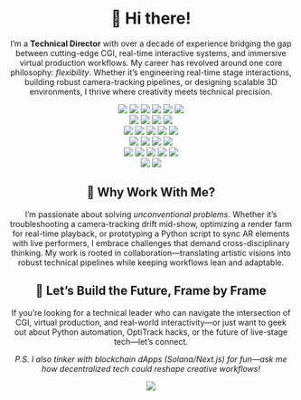 <div align="center">
   <h1>👋 Hi there!</h1>
   <p>I’m a <strong>Technical Director</strong> with over a decade of experience bridging the gap between cutting-edge CGI, real-time interactive systems, and immersive virtual production workflows. My career has revolved around one core philosophy: <em>flexibility</em>. Whether it’s engineering real-time stage interactions, building robust camera-tracking pipelines, or designing scalable 3D environments, I thrive where creativity meets technical precision.</p>

   <div align="center">
      <!-- Code -->
      <img src="https://img.shields.io/badge/-Python-3776AB?logo=python&logoColor=white&style=for-the-badge" />
      <img src="https://img.shields.io/badge/-Next.js-000000?logo=next.js&logoColor=white&style=for-the-badge" />
      <img src="https://img.shields.io/badge/-TypeScript-3178C6?logo=typescript&logoColor=white&style=for-the-badge" /> 
      <img src="https://img.shields.io/badge/-React-61DAFB?logo=react&logoColor=black&style=for-the-badge" />
      <img src="https://img.shields.io/badge/-JavaScript-F7DF1E?logo=javascript&logoColor=black&style=for-the-badge" /> 
      <img src="https://img.shields.io/badge/-Three.js-000000?logo=three.js&logoColor=white&style=for-the-badge" />
   </div>
   
   <div align="center"> 
      <!-- Databases and Caching -->
      <img src="https://img.shields.io/badge/-Django-092E20?logo=django&logoColor=white&style=for-the-badge" />
      <img src="https://img.shields.io/badge/-PostgreSQL-336791?logo=postgresql&logoColor=white&style=for-the-badge" />
      <img src="https://img.shields.io/badge/-Redis-DC382D?logo=redis&logoColor=white&style=for-the-badge" />
      <img src="https://img.shields.io/badge/-SQLite-003B57?logo=sqlite&logoColor=white&style=for-the-badge" />
   </div>
   
   <div align="center"> 
      <!-- Engines -->
      <img src="https://img.shields.io/badge/-Unreal%20Engine-0E1128?logo=unreal-engine&logoColor=white&style=for-the-badge" />
      <img src="https://img.shields.io/badge/-NVIDIA-76B900?logo=nvidia&logoColor=white&style=for-the-badge" />
      <img src="https://img.shields.io/badge/-Virtual%20Production-444444?style=for-the-badge" />
      <img src="https://img.shields.io/badge/-TouchDesigner-1C1C1C?style=for-the-badge" />
      <img src="https://img.shields.io/badge/-Blender-F5792A?logo=blender&logoColor=white&style=for-the-badge" />
   </div>
   
   <div align="center"> 
      <!-- AI/ML -->
      <img src="https://img.shields.io/badge/-OpenAI-9C9C9C?logo=openai&logoColor=white&style=for-the-badge" />
      <img src="https://img.shields.io/badge/-Hugging%20Face-FF6A00?logo=huggingface&logoColor=white&style=for-the-badge" />
      <img src="https://img.shields.io/badge/-PyTorch-EE4C2C?logo=pytorch&logoColor=white&style=for-the-badge" />
      <img src="https://img.shields.io/badge/-TensorFlow-FF6F00?logo=tensorflow&logoColor=white&style=for-the-badge" />
   </div>

   <div align="center"> 
      <!-- Containers -->
      <img src="https://img.shields.io/badge/-Linux-FCC624?logo=linux&logoColor=black&style=for-the-badge" />
      <img src="https://img.shields.io/badge/-Amazon%20AWS-FF9900?logo=amazon-aws&logoColor=white&style=for-the-badge" />
      <img src="https://img.shields.io/badge/-Docker-2496ED?logo=docker&logoColor=white&style=for-the-badge" />
      <img src="https://img.shields.io/badge/-Vercel-000000?logo=vercel&logoColor=white&style=for-the-badge" />
      <img src="https://img.shields.io/badge/-Heroku-430098?logo=heroku&logoColor=white&style=for-the-badge" />
   </div>
   
   <div align="center"> 
      <!-- Hardwares -->
      <img src="https://img.shields.io/badge/-Raspberry%20Pi-A22846?logo=raspberry-pi&logoColor=white&style=for-the-badge" />
      <img src="https://img.shields.io/badge/-Arduino-00979D?logo=arduino&logoColor=white&style=for-the-badge" />
   </div>
   
   <h2>🚀 Why Work With Me?</h2>
   <p>I’m passionate about solving <em>unconventional problems</em>. Whether it’s troubleshooting a camera-tracking drift mid-show, optimizing a render farm for real-time playback, or prototyping a Python script to sync AR elements with live performers, I embrace challenges that demand cross-disciplinary thinking. My work is rooted in collaboration—translating artistic visions into robust technical pipelines while keeping workflows lean and adaptable.</p>

   <h2>🌟 Let’s Build the Future, Frame by Frame</h2>
   <p>If you’re looking for a technical leader who can navigate the intersection of CGI, virtual production, and real-world interactivity—or just want to geek out about Python automation, OptiTrack hacks, or the future of live-stage tech—let’s connect.</p>

   <p><em>P.S. I also tinker with blockchain dApps (Solana/Next.js) for fun—ask me how decentralized tech could reshape creative workflows!</em></p>

   <div align="center"> 
      <!-- R&D -->
      <img src="https://img.shields.io/badge/-Solana-7D39D4?logo=solana&logoColor=white&style=for-the-badge" />
   </div>
</div>
